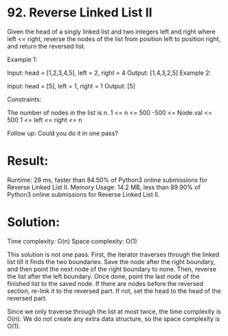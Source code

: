 # 92. Reverse Linked List II

Given the head of a singly linked list and two integers left and right where left <= right, reverse the nodes of the list from position left to position right, and return the reversed list.

Example 1:

Input: head = [1,2,3,4,5], left = 2, right = 4
Output: [1,4,3,2,5]
Example 2:

Input: head = [5], left = 1, right = 1
Output: [5]

Constraints:

The number of nodes in the list is n.
1 <= n <= 500
-500 <= Node.val <= 500
1 <= left <= right <= n

Follow up: Could you do it in one pass?

# Result:

Runtime: 28 ms, faster than 84.50% of Python3 online submissions for Reverse Linked List II.
Memory Usage: 14.2 MB, less than 89.90% of Python3 online submissions for Reverse Linked List II.

# Solution:

Time complexity: O(n)
Space complexity: O(1)

This solution is not one pass. First, the iterator traverses through the linked list till it finds the two boundaries. Save the node after the right boundary, and then point the next node of the right boundary to none. Then, reverse the list after the left boundary. Once done, point the last node of the finished list to the saved node. If there are nodes before the reversed section, re-link it to the reversed part. If not, set the head to the head of the reversed part.

Since we only traverse through the list at most twice, the time complexity is O(n). We do not create any extra data structure, so the space complexity is O(1).
